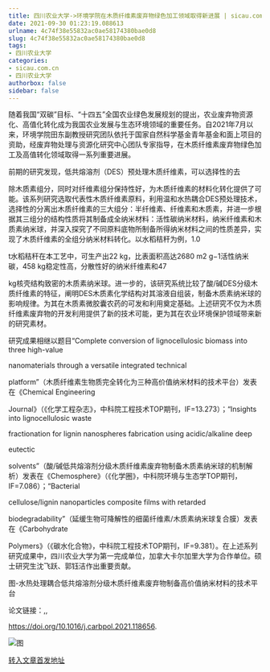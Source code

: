```yaml
---
title: 四川农业大学->环境学院在木质纤维素废弃物绿色加工领域取得新进展 | sicau.com.cn
date: 2021-09-30 01:23:19.088613
urlname: 4c74f38e55832ac0ae58174380bae0d8
slug: 4c74f38e55832ac0ae58174380bae0d8
tags: 
- 四川农业大学
categories:
- sicau.com.cn
- 四川农业大学
authorbox: false
sidebar: false
---
```

随着我国“双碳”目标、“十四五”全国农业绿色发展规划的提出，农业废弃物资源化、高值化转化成为我国农业发展与生态环境领域的重要任务。自2021年7月以来，环境学院田东副教授研究团队依托于国家自然科学基金青年基金和面上项目的资助，经废弃物处理与资源化研究中心团队专家指导，在木质纤维素废弃物绿色加工及高值转化领域取得一系列重要进展。

前期的研究发现，低共熔溶剂（DES）预处理木质纤维素，可以选择性的去
<!--more-->
除木质素组分，同时对纤维素组分保持性好，为木质纤维素的材料化转化提供了可能。该系列研究选取代表性木质纤维素原料，利用温和水热耦合DES预处理技术，选择性的分离出木质纤维素的三大组分：半纤维素、纤维素和木质素，并进一步根据其三组分的结构性质将其制备成全纳米材料：活性碳纳米材料，纳米纤维素和木质素纳米球，并深入探究了不同原料底物所制备所得纳米材料之间的性质差异，实现了木质纤维素的全组分纳米材料转化。以水稻秸秆为例，1.0

t水稻秸秆在本工艺中，可生产出22 kg，比表面积高达2680 m2 g−1活性纳米碳，458 kg稳定性高，分散性好的纳米纤维素和47

kg核壳结构致密的木质素纳米球。进一步的，该研究系统比较了酸/碱DES分级木质纤维素的特征，阐明DES木质素化学结构对其溶液自组装，制备木质素纳米球的影响规律。为其在木质素微胶囊农药的可发和利用奠定基础。上述研究不仅为木质纤维素废弃物的开发利用提供了新的技术可能，更为其在农业环境保护领域带来新的研究素材。

研究成果相继以题目“Complete conversion of lignocellulosic biomass into three high-value

nanomaterials through a versatile integrated technical

platform”（木质纤维素生物质完全转化为三种高价值纳米材料的技术平台）发表在《Chemical Engineering

Journal》（《化学工程杂志》，中科院工程技术TOP期刊，IF=13.273）；“Insights into lignocellulosic waste

fractionation for lignin nanospheres fabrication using acidic/alkaline deep

eutectic

solvents”（酸/碱低共熔溶剂分级木质纤维素废弃物制备木质素纳米球的机制解析）发表在《Chemosphere》（《化学圈》，中科院环境与生态学TOP期刊，IF=7.086）；“Bacterial

cellulose/lignin nanoparticles composite films with retarded

biodegradability”（延缓生物可降解性的细菌纤维素/木质素纳米球复合膜）发表在《Carbohydrate

Polymers》（《碳水化合物》，中科院工程技术TOP期刊，IF=9.381）。在上述系列研究成果中，四川农业大学为第一完成单位，加拿大卡尔加里大学为合作单位。硕士研究生沈飞跃、郭钰洁作出重要贡献。

图-水热处理耦合低共熔溶剂分级木质纤维素废弃物制备高价值纳米材料的技术平台

论文链接：,,

https://doi.org/10.1016/j.carbpol.2021.118656.

![图](https://news.sicau.edu.cn/__local/0/ED/CC/A3E55824D5A5F694103E9F0580B_73E1AB2C_17EBA.jpg)

[转入文章首发地址](https://news.sicau.edu.cn/info/1078/64786.htm)